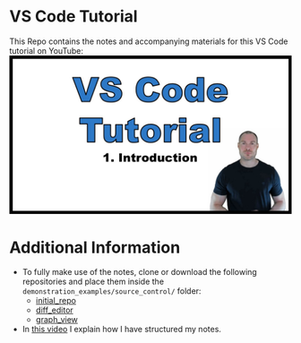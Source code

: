# VS Code Tutorial

This Repo contains the notes and accompanying materials for this VS Code tutorial on YouTube:
[![](misc/thumbnail.jpg)](https://www.youtube.com/playlist?list=PLPOTBrypY74xoypwZq-nAK8toS1TEbhQa)

# Additional Information
- To fully make use of the notes, clone or download the following repositories and place them inside the `demonstration_examples/source_control/` folder:
    - [initial_repo]()
    - [diff_editor]()
    - [graph_view]()
- In [this video](https://youtu.be/yZfGN_78UYo) I explain how I have structured my notes.

